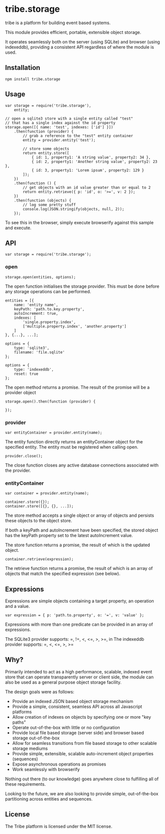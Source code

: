 ﻿tribe.storage
=============

tribe is a platform for building event based systems.

This module provides efficient, portable, extensible object storage. 

It operates seamlessly both on the server (using SQLite) and browser (using indexeddb), providing a consistent API regardless of where the module is used.

Installation
------------

    npm install tribe.storage

Usage
-----

	var storage = require('tribe.storage'),
		entity;

	// open a sqlite3 store with a single entity called "test"
	// that has a single index against the id property
	storage.open([{ name: 'test', indexes: ['id'] }])
		.then(function (provider) {
			// grab a reference to the "test" entity container
			entity = provider.entity('test');

			// store some objects
			return entity.store([
				{ id: 1, property1: 'A string value', property2: 34 },
				{ id: 2, property1: 'Another string value', property2: 23 },
				{ id: 3, property1: 'Lorem ipsum', property2: 129 }
			]);
		})
		.then(function () {
			// get objects with an id value greater than or equal to 2
			return entity.retrieve({ p: 'id', o: '>=', v: 2 });
		})
		.then(function (objects) {
			// log some pretty stuff
			console.log(JSON.stringify(objects, null, 2));
		});

To see this in the browser, simply execute browserify against this sample and execute.

API
---

	var storage = require('tribe.storage');

### open

	storage.open(entities, options);

The open function initialises the storage provider. This must be done before any storage operations can be performed.

	entities = [{
		name: 'entity name',
		keyPath: 'path.to.key.property',
		autoIncrement: true,
		indexes: [
			'single.property.index',
			['multiple.property.index', 'another.property']
		]
	}, {...}, ...];

	options = {
		type: 'sqlite3',
		filename: 'file.sqlite'
	};

	options = {
		type: 'indexeddb',
		reset: true
	};

The open method returns a promise. The result of the promise will be a provider object 

	storage.open().then(function (provider) {
		
	});

### provider

	var entityContainer = provider.entity(name);

The entity function directly returns an entityContainer object for the specified entity. The entity must be registered when calling open.

	provider.close();

The close function closes any active database connections associated with the provider.

### entityContainer

	var container = provider.entity(name);

	container.store({});
	container.store([{}, {}, ...]);

The store method accepts a single object or array of objects and persists these objects to the object store.

If both a keyPath and autoIncrement have been specified, the stored object has the keyPath property set to the latest autoIncrement value.

The store function returns a promise, the result of which is the updated object.

	container.retrieve(expression);

The retrieve function returns a promise, the result of which is an array of objects that match the specified expression (see below).

Expressions
-----------

Expressions are simple objects containing a target property, an operation and a value.

	var expression = { p: 'path.to.property', o: '=', v: 'value' };

Expressions with more than one predicate can be provided in an array of expressions.

The SQLite3 provider supports: =, !=, <, <=, >, >=, in
The indexeddb provider supports: =, <, <=, >, >=

Why?
----

Primarily intended to act as a high performance, scalable, indexed event store that can operate transparently server or client side, the module can also be used as a general purpose object storage facility.

The design goals were as follows:

- Provide an indexed JSON based object storage mechanism
- Provide a simple, consistent, seamless API across all Javascript platforms
- Allow creation of indexes on objects by specifying one or more "key paths"
- Operate out-of-the-box with little or no configuration
- Provide local file based storage (server side) and browser based storage out-of-the-box
- Allow for seamless transitions from file based storage to other scalable storage mediums
- Provide simple, extensible, scalable auto-increment object properties (sequences)
- Expose asynchronous operations as promises
- Work seamlessly with browserify

Nothing out there (to our knowledge) goes anywhere close to fulfilling all of these requirements.

Looking to the future, we are also looking to provide simple, out-of-the-box partitioning across entities and sequences.

License
-------

The Tribe platform is licensed under the MIT license.